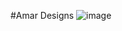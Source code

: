 #Amar Designs
![image](https://github.com/tusharverma06/amardesigner/assets/117444846/2a42102b-54e1-431b-b170-0910803e2eb2)
